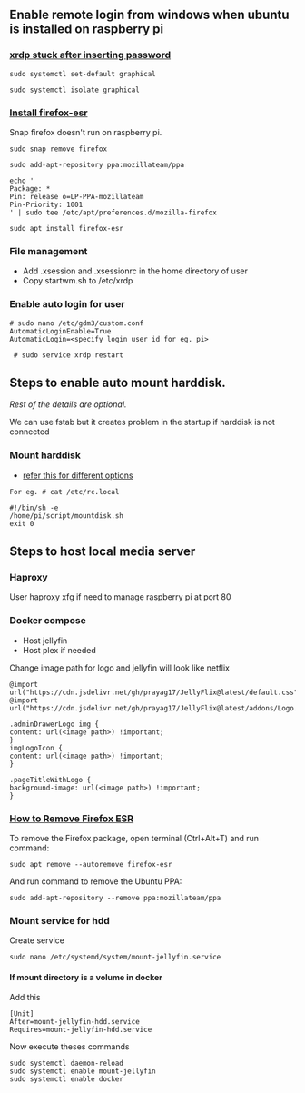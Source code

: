 ## Enable remote login from windows when ubuntu is installed on raspberry pi

### [xrdp stuck after inserting password](https://github.com/neutrinolabs/xrdp/issues/1795)

```
sudo systemctl set-default graphical

sudo systemctl isolate graphical
```

### [Install firefox-esr](https://askubuntu.com/questions/1406527/why-doesnt-ubuntu-provide-firefox-esr-in-its-repositories)
Snap firefox doesn't run on raspberry pi. 
```
sudo snap remove firefox

sudo add-apt-repository ppa:mozillateam/ppa

echo '
Package: *
Pin: release o=LP-PPA-mozillateam
Pin-Priority: 1001
' | sudo tee /etc/apt/preferences.d/mozilla-firefox

sudo apt install firefox-esr
```

### File management
- Add .xsession and .xsessionrc in the home directory of user
- Copy startwm.sh to /etc/xrdp
  
### Enable auto login for user
```
# sudo nano /etc/gdm3/custom.conf
AutomaticLoginEnable=True
AutomaticLogin=<specify login user id for eg. pi>

```
``` # sudo service xrdp restart```
## Steps to enable auto mount harddisk. 
<i>Rest of the details are optional. </i>

We can use fstab but it creates problem in the startup if harddisk is not connected

### Mount harddisk
- [refer this for different options](https://www.squash.io/executing-bash-script-at-startup-in-ubuntu-linux/)
 ```
For eg. # cat /etc/rc.local

#!/bin/sh -e
/home/pi/script/mountdisk.sh
exit 0
```
## Steps to host local media server

### Haproxy
User haproxy xfg if need to manage raspberry pi at port 80

### Docker compose
- Host jellyfin
- Host plex if needed

Change image path for logo and jellyfin will look like netflix

```
@import url("https://cdn.jsdelivr.net/gh/prayag17/JellyFlix@latest/default.css");
@import url("https://cdn.jsdelivr.net/gh/prayag17/JellyFlix@latest/addons/Logo.css");

.adminDrawerLogo img { 
content: url(<image path>) !important; 
} 
imgLogoIcon { 
content: url(<image path>) !important; 
} 

.pageTitleWithLogo { 
background-image: url(<image path>) !important; 
}
```

### [How to Remove Firefox ESR](https://ubuntuhandbook.org/index.php/2022/03/install-firefox-esr-ubuntu/)

To remove the Firefox package, open terminal (Ctrl+Alt+T) and run command:

```
sudo apt remove --autoremove firefox-esr
```

And run command to remove the Ubuntu PPA:

```
sudo add-apt-repository --remove ppa:mozillateam/ppa
```
### Mount service for hdd

Create service 
```
sudo nano /etc/systemd/system/mount-jellyfin.service
```
#### If mount directory is a volume in docker

Add this
```
[Unit]
After=mount-jellyfin-hdd.service
Requires=mount-jellyfin-hdd.service
```

Now execute theses commands
```
sudo systemctl daemon-reload
sudo systemctl enable mount-jellyfin
sudo systemctl enable docker
```
